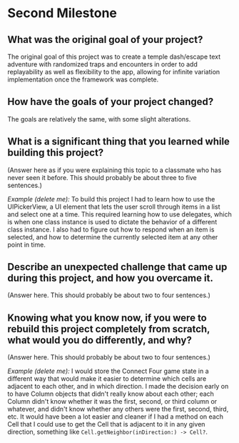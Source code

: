 # Second Milestone

## What was the original goal of your project?

The original goal of this project was to create a temple dash/escape text adventure with randomized traps and encounters in order to add replayability as well as flexibility to the app, allowing for infinite variation implementation once the framework was complete.

## How have the goals of your project changed?

The goals are relatively the same, with some slight alterations.

## What is a significant thing that you learned while building this project?

(Answer here as if you were explaining this topic to a classmate who has never seen it before. This should probably be about three to five sentences.)

*Example (delete me):* To build this project I had to learn how to use the UIPickerView, a UI element that lets the user scroll through items in a list and select one at a time. This required learning how to use delegates, which is when one class instance is used to dictate the behavior of a different class instance. I also had to figure out how to respond when an item is selected, and how to determine the currently selected item at any other point in time.

## Describe an unexpected challenge that came up during this project, and how you overcame it.

(Answer here. This should probably be about two to four sentences.)

## Knowing what you know now, if you were to rebuild this project completely from scratch, what would you do differently, and why?

(Answer here. This should probably be about two to four sentences.)

*Example (delete me):* I would store the Connect Four game state in a different way that would make it easier to determine which cells are adjacent to each other, and in which direction. I made the decision early on to have Column objects that didn't really know about each other; each Column didn't know whether it was the first, second, or third column or whatever, and didn't know whether any others were the first, second, third, etc. It would have been a lot easier and cleaner if I had a method on each Cell that I could use to get the Cell that is adjacent to it in any given direction, something like `Cell.getNeighbor(inDirection:) -> Cell?`.
